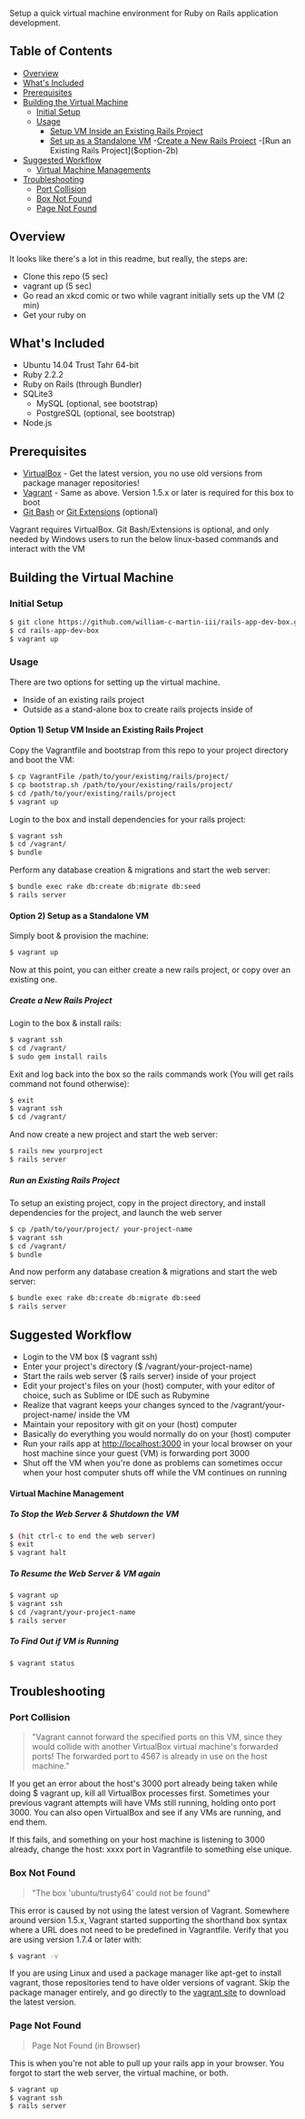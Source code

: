 Setup a quick virtual machine environment for Ruby on Rails application development. 

## Table of Contents
 - [Overview](#overview)
 - [What's Included](#whats-included)
 - [Prerequisites](#prerequisites)
 - [Building the Virtual Machine](#building)
	- [Initial Setup](#initial-setup)
	- [Usage](#usage)
		- [Setup VM Inside an Existing Rails Project](#option-1)
		- [Set up as a Standalone VM](#option-2)
			-[Create a New Rails Project]($option-2a)
			-[Run an Existing Rails Project]($option-2b)
 - [Suggested Workflow](#workflow)
	- [Virtual Machine Managements](#virtual-machine-management)
 - [Troubleshooting](#troubleshooting)
	 - [Port Collision](#port-collision)
	 - [Box Not Found](#box-not-found)
	 - [Page Not Found](#page-not-found)

<a name="overview"></a>
## Overview
It looks like there's a lot in this readme, but really, the steps are:
* Clone this repo (5 sec)
* vagrant up (5 sec)
* Go read an xkcd comic or two while vagrant initially sets up the VM (2 min)
* Get your ruby on

<a name="whats-included"></a>
## What's Included
* Ubuntu 14.04 Trust Tahr 64-bit 
* Ruby 2.2.2 
* Ruby on Rails (through Bundler)
* SQLite3
	* MySQL (optional, see bootstrap)
	* PostgreSQL (optional, see bootstrap)
* Node.js

<a name="prerequisites"></a>
## Prerequisites
* [VirtualBox](https://www.virtualbox.org) - Get the latest version, you no use old versions from package manager repositories!
* [Vagrant](http://vagrantup.com) - Same as above. Version 1.5.x or later is required for this box to boot 
* [Git Bash](https://msysgit.github.io/) or [Git Extensions](https://code.google.com/p/gitextensions/) (optional)

Vagrant requires VirtualBox. Git Bash/Extensions is optional, and only needed by Windows users to run the below linux-based commands and interact with the VM

<a name="building"></a>
## Building the Virtual Machine
<a href="initial-setup"></a>
### Initial Setup
```sh
$ git clone https://github.com/william-c-martin-iii/rails-app-dev-box.git
$ cd rails-app-dev-box
$ vagrant up
```
<a name="usage"></a>
### Usage
There are two options for setting up the virtual machine. 
* Inside of an existing rails project
* Outside as a stand-alone box to create rails projects inside of

<a name="option-1"></a>
#### Option 1) Setup VM Inside an Existing Rails Project
Copy the Vagrantfile and bootstrap from this repo to your project directory and boot the VM:
```sh
$ cp VagrantFile /path/to/your/existing/rails/project/
$ cp bootstrap.sh /path/to/your/existing/rails/project/
$ cd /path/to/your/existing/rails/project
$ vagrant up
```
Login to the box and install dependencies for your rails project:
```sh
$ vagrant ssh
$ cd /vagrant/ 
$ bundle
```

Perform any database creation & migrations and start the web server:
```sh
$ bundle exec rake db:create db:migrate db:seed
$ rails server
```	
<a name="option-2"></a>
#### Option 2) Setup as a Standalone VM

Simply boot & provision the machine:
```sh
$ vagrant up
```

Now at this point, you can either create a new rails project, or copy over an existing one.

<a name="option-2a"></a>
##### Create a New Rails Project

Login to the box & install rails:
```sh
$ vagrant ssh
$ cd /vagrant/
$ sudo gem install rails
```

Exit and log back into the box so the rails commands work (You will get rails command not found otherwise):
```sh
$ exit
$ vagrant ssh
$ cd /vagrant/
```

And now create a new project and start the web server:
```sh
$ rails new yourproject
$ rails server
```	

<a name="option-2b"></a>
##### Run an Existing Rails Project

To setup an existing project, copy in the project directory, and install dependencies for the project, and launch the web server
```sh
$ cp /path/to/your/project/ your-project-name
$ vagrant ssh
$ cd /vagrant/
$ bundle
```

And now perform any database creation & migrations and start the web server:
```sh
$ bundle exec rake db:create db:migrate db:seed
$ rails server
```	

<a name="#workflow"></a>
## Suggested Workflow
* Login to the VM box ($ vagrant ssh)
* Enter your project's directory ($ /vagrant/your-project-name)
* Start the rails web server ($ rails server) inside of your project 
* Edit your project's files on your (host) computer, with your editor of choice, such as Sublime or IDE such as Rubymine
* Realize that vagrant keeps your changes synced to the /vagrant/your-project-name/ inside the VM
* Maintain your repository with git on your (host) computer
* Basically do everything you would normally do on your (host) computer
* Run your rails app at [http://localhost:3000](localhost:3000) in your local browser on your host machine since your guest (VM) is forwarding port 3000
* Shut off the VM when you're done as problems can sometimes occur when your host computer shuts off while the VM continues on running

<a name="virtual-machine-management"></a>
#### Virtual Machine Management

##### To Stop the Web Server & Shutdown the VM
```sh
$ (hit ctrl-c to end the web server)
$ exit
$ vagrant halt
```

##### To Resume the Web Server & VM again
```sh
$ vagrant up
$ vagrant ssh
$ cd /vagrant/your-project-name
$ rails server
```

##### To Find Out if VM is Running
```sh
$ vagrant status
```

<a name="#troubleshooting"></a>
## Troubleshooting
<a name="#port-collision"></a>
### Port Collision
>"Vagrant cannot forward the specified ports on this VM, since they would collide with another VirtualBox virtual machine's forwarded ports! The forwarded port to 4567 is already in use on the host machine."

If you get an error about the host's 3000 port already being taken while doing $ vagrant up, kill all VirtualBox processes first. Sometimes your previous vagrant attempts will have VMs still running, holding onto port 3000. You can also open VirtualBox and see if any VMs are running, and end them. 

If this fails, and something on your host machine is listening to 3000 already, change the host: xxxx port in Vagrantfile to something else unique.

<a name="#box-not-found"></a>
### Box Not Found
>"The box 'ubuntu/trusty64' could not be found"

This error is caused by not using the latest version of Vagrant. Somewhere around version 1.5.x, Vagrant started supporting the shorthand box syntax where a URL does not need to be predefined in Vagrantfile. Verify that you are using version 1.7.4 or later with:
```sh
$ vagrant -v
```

If you are using Linux and used a package manager like apt-get to install vagrant, those repositories tend to have older versions of vagrant. Skip the package manager entirely, and go directly to the [vagrant site](https://www.vagrantup.com/) to download the latest version.

<a name="page-not-found"></a>
### Page Not Found

> Page Not Found (in Browser)

This is when you're not able to pull up your rails app in your browser. You forgot to start the web server, the virtual machine, or both.

```sh
$ vagrant up
$ vagrant ssh
$ rails server
```
